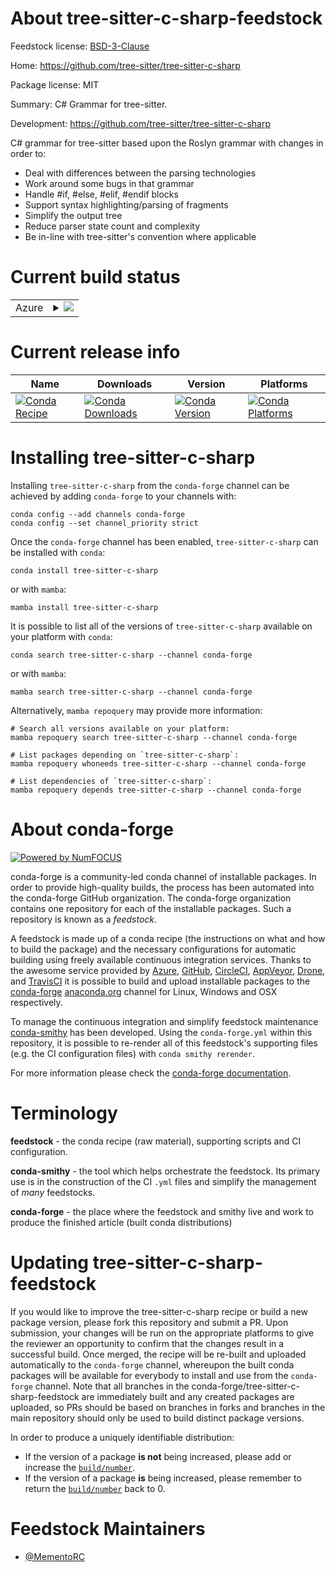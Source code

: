 About tree-sitter-c-sharp-feedstock
===================================

Feedstock license: [BSD-3-Clause](https://github.com/conda-forge/tree-sitter-c-sharp-feedstock/blob/main/LICENSE.txt)

Home: https://github.com/tree-sitter/tree-sitter-c-sharp

Package license: MIT

Summary: C# Grammar for tree-sitter.

Development: https://github.com/tree-sitter/tree-sitter-c-sharp

C# grammar for tree-sitter based upon the Roslyn grammar with changes in order to:
  - Deal with differences between the parsing technologies
  - Work around some bugs in that grammar
  - Handle #if, #else, #elif, #endif blocks
  - Support syntax highlighting/parsing of fragments
  - Simplify the output tree
  - Reduce parser state count and complexity
  - Be in-line with tree-sitter's convention where applicable

Current build status
====================


<table>
    
  <tr>
    <td>Azure</td>
    <td>
      <details>
        <summary>
          <a href="https://dev.azure.com/conda-forge/feedstock-builds/_build/latest?definitionId=25456&branchName=main">
            <img src="https://dev.azure.com/conda-forge/feedstock-builds/_apis/build/status/tree-sitter-c-sharp-feedstock?branchName=main">
          </a>
        </summary>
        <table>
          <thead><tr><th>Variant</th><th>Status</th></tr></thead>
          <tbody><tr>
              <td>linux_64_python3.10.____cpython</td>
              <td>
                <a href="https://dev.azure.com/conda-forge/feedstock-builds/_build/latest?definitionId=25456&branchName=main">
                  <img src="https://dev.azure.com/conda-forge/feedstock-builds/_apis/build/status/tree-sitter-c-sharp-feedstock?branchName=main&jobName=linux&configuration=linux%20linux_64_python3.10.____cpython" alt="variant">
                </a>
              </td>
            </tr><tr>
              <td>linux_64_python3.11.____cpython</td>
              <td>
                <a href="https://dev.azure.com/conda-forge/feedstock-builds/_build/latest?definitionId=25456&branchName=main">
                  <img src="https://dev.azure.com/conda-forge/feedstock-builds/_apis/build/status/tree-sitter-c-sharp-feedstock?branchName=main&jobName=linux&configuration=linux%20linux_64_python3.11.____cpython" alt="variant">
                </a>
              </td>
            </tr><tr>
              <td>linux_64_python3.12.____cpython</td>
              <td>
                <a href="https://dev.azure.com/conda-forge/feedstock-builds/_build/latest?definitionId=25456&branchName=main">
                  <img src="https://dev.azure.com/conda-forge/feedstock-builds/_apis/build/status/tree-sitter-c-sharp-feedstock?branchName=main&jobName=linux&configuration=linux%20linux_64_python3.12.____cpython" alt="variant">
                </a>
              </td>
            </tr><tr>
              <td>linux_64_python3.13.____cp313</td>
              <td>
                <a href="https://dev.azure.com/conda-forge/feedstock-builds/_build/latest?definitionId=25456&branchName=main">
                  <img src="https://dev.azure.com/conda-forge/feedstock-builds/_apis/build/status/tree-sitter-c-sharp-feedstock?branchName=main&jobName=linux&configuration=linux%20linux_64_python3.13.____cp313" alt="variant">
                </a>
              </td>
            </tr><tr>
              <td>linux_64_python3.9.____cpython</td>
              <td>
                <a href="https://dev.azure.com/conda-forge/feedstock-builds/_build/latest?definitionId=25456&branchName=main">
                  <img src="https://dev.azure.com/conda-forge/feedstock-builds/_apis/build/status/tree-sitter-c-sharp-feedstock?branchName=main&jobName=linux&configuration=linux%20linux_64_python3.9.____cpython" alt="variant">
                </a>
              </td>
            </tr><tr>
              <td>osx_64_python3.10.____cpython</td>
              <td>
                <a href="https://dev.azure.com/conda-forge/feedstock-builds/_build/latest?definitionId=25456&branchName=main">
                  <img src="https://dev.azure.com/conda-forge/feedstock-builds/_apis/build/status/tree-sitter-c-sharp-feedstock?branchName=main&jobName=osx&configuration=osx%20osx_64_python3.10.____cpython" alt="variant">
                </a>
              </td>
            </tr><tr>
              <td>osx_64_python3.11.____cpython</td>
              <td>
                <a href="https://dev.azure.com/conda-forge/feedstock-builds/_build/latest?definitionId=25456&branchName=main">
                  <img src="https://dev.azure.com/conda-forge/feedstock-builds/_apis/build/status/tree-sitter-c-sharp-feedstock?branchName=main&jobName=osx&configuration=osx%20osx_64_python3.11.____cpython" alt="variant">
                </a>
              </td>
            </tr><tr>
              <td>osx_64_python3.12.____cpython</td>
              <td>
                <a href="https://dev.azure.com/conda-forge/feedstock-builds/_build/latest?definitionId=25456&branchName=main">
                  <img src="https://dev.azure.com/conda-forge/feedstock-builds/_apis/build/status/tree-sitter-c-sharp-feedstock?branchName=main&jobName=osx&configuration=osx%20osx_64_python3.12.____cpython" alt="variant">
                </a>
              </td>
            </tr><tr>
              <td>osx_64_python3.13.____cp313</td>
              <td>
                <a href="https://dev.azure.com/conda-forge/feedstock-builds/_build/latest?definitionId=25456&branchName=main">
                  <img src="https://dev.azure.com/conda-forge/feedstock-builds/_apis/build/status/tree-sitter-c-sharp-feedstock?branchName=main&jobName=osx&configuration=osx%20osx_64_python3.13.____cp313" alt="variant">
                </a>
              </td>
            </tr><tr>
              <td>osx_64_python3.9.____cpython</td>
              <td>
                <a href="https://dev.azure.com/conda-forge/feedstock-builds/_build/latest?definitionId=25456&branchName=main">
                  <img src="https://dev.azure.com/conda-forge/feedstock-builds/_apis/build/status/tree-sitter-c-sharp-feedstock?branchName=main&jobName=osx&configuration=osx%20osx_64_python3.9.____cpython" alt="variant">
                </a>
              </td>
            </tr><tr>
              <td>win_64_python3.10.____cpython</td>
              <td>
                <a href="https://dev.azure.com/conda-forge/feedstock-builds/_build/latest?definitionId=25456&branchName=main">
                  <img src="https://dev.azure.com/conda-forge/feedstock-builds/_apis/build/status/tree-sitter-c-sharp-feedstock?branchName=main&jobName=win&configuration=win%20win_64_python3.10.____cpython" alt="variant">
                </a>
              </td>
            </tr><tr>
              <td>win_64_python3.11.____cpython</td>
              <td>
                <a href="https://dev.azure.com/conda-forge/feedstock-builds/_build/latest?definitionId=25456&branchName=main">
                  <img src="https://dev.azure.com/conda-forge/feedstock-builds/_apis/build/status/tree-sitter-c-sharp-feedstock?branchName=main&jobName=win&configuration=win%20win_64_python3.11.____cpython" alt="variant">
                </a>
              </td>
            </tr><tr>
              <td>win_64_python3.12.____cpython</td>
              <td>
                <a href="https://dev.azure.com/conda-forge/feedstock-builds/_build/latest?definitionId=25456&branchName=main">
                  <img src="https://dev.azure.com/conda-forge/feedstock-builds/_apis/build/status/tree-sitter-c-sharp-feedstock?branchName=main&jobName=win&configuration=win%20win_64_python3.12.____cpython" alt="variant">
                </a>
              </td>
            </tr><tr>
              <td>win_64_python3.13.____cp313</td>
              <td>
                <a href="https://dev.azure.com/conda-forge/feedstock-builds/_build/latest?definitionId=25456&branchName=main">
                  <img src="https://dev.azure.com/conda-forge/feedstock-builds/_apis/build/status/tree-sitter-c-sharp-feedstock?branchName=main&jobName=win&configuration=win%20win_64_python3.13.____cp313" alt="variant">
                </a>
              </td>
            </tr><tr>
              <td>win_64_python3.9.____cpython</td>
              <td>
                <a href="https://dev.azure.com/conda-forge/feedstock-builds/_build/latest?definitionId=25456&branchName=main">
                  <img src="https://dev.azure.com/conda-forge/feedstock-builds/_apis/build/status/tree-sitter-c-sharp-feedstock?branchName=main&jobName=win&configuration=win%20win_64_python3.9.____cpython" alt="variant">
                </a>
              </td>
            </tr>
          </tbody>
        </table>
      </details>
    </td>
  </tr>
</table>

Current release info
====================

| Name | Downloads | Version | Platforms |
| --- | --- | --- | --- |
| [![Conda Recipe](https://img.shields.io/badge/recipe-tree--sitter--c--sharp-green.svg)](https://anaconda.org/conda-forge/tree-sitter-c-sharp) | [![Conda Downloads](https://img.shields.io/conda/dn/conda-forge/tree-sitter-c-sharp.svg)](https://anaconda.org/conda-forge/tree-sitter-c-sharp) | [![Conda Version](https://img.shields.io/conda/vn/conda-forge/tree-sitter-c-sharp.svg)](https://anaconda.org/conda-forge/tree-sitter-c-sharp) | [![Conda Platforms](https://img.shields.io/conda/pn/conda-forge/tree-sitter-c-sharp.svg)](https://anaconda.org/conda-forge/tree-sitter-c-sharp) |

Installing tree-sitter-c-sharp
==============================

Installing `tree-sitter-c-sharp` from the `conda-forge` channel can be achieved by adding `conda-forge` to your channels with:

```
conda config --add channels conda-forge
conda config --set channel_priority strict
```

Once the `conda-forge` channel has been enabled, `tree-sitter-c-sharp` can be installed with `conda`:

```
conda install tree-sitter-c-sharp
```

or with `mamba`:

```
mamba install tree-sitter-c-sharp
```

It is possible to list all of the versions of `tree-sitter-c-sharp` available on your platform with `conda`:

```
conda search tree-sitter-c-sharp --channel conda-forge
```

or with `mamba`:

```
mamba search tree-sitter-c-sharp --channel conda-forge
```

Alternatively, `mamba repoquery` may provide more information:

```
# Search all versions available on your platform:
mamba repoquery search tree-sitter-c-sharp --channel conda-forge

# List packages depending on `tree-sitter-c-sharp`:
mamba repoquery whoneeds tree-sitter-c-sharp --channel conda-forge

# List dependencies of `tree-sitter-c-sharp`:
mamba repoquery depends tree-sitter-c-sharp --channel conda-forge
```


About conda-forge
=================

[![Powered by
NumFOCUS](https://img.shields.io/badge/powered%20by-NumFOCUS-orange.svg?style=flat&colorA=E1523D&colorB=007D8A)](https://numfocus.org)

conda-forge is a community-led conda channel of installable packages.
In order to provide high-quality builds, the process has been automated into the
conda-forge GitHub organization. The conda-forge organization contains one repository
for each of the installable packages. Such a repository is known as a *feedstock*.

A feedstock is made up of a conda recipe (the instructions on what and how to build
the package) and the necessary configurations for automatic building using freely
available continuous integration services. Thanks to the awesome service provided by
[Azure](https://azure.microsoft.com/en-us/services/devops/), [GitHub](https://github.com/),
[CircleCI](https://circleci.com/), [AppVeyor](https://www.appveyor.com/),
[Drone](https://cloud.drone.io/welcome), and [TravisCI](https://travis-ci.com/)
it is possible to build and upload installable packages to the
[conda-forge](https://anaconda.org/conda-forge) [anaconda.org](https://anaconda.org/)
channel for Linux, Windows and OSX respectively.

To manage the continuous integration and simplify feedstock maintenance
[conda-smithy](https://github.com/conda-forge/conda-smithy) has been developed.
Using the ``conda-forge.yml`` within this repository, it is possible to re-render all of
this feedstock's supporting files (e.g. the CI configuration files) with ``conda smithy rerender``.

For more information please check the [conda-forge documentation](https://conda-forge.org/docs/).

Terminology
===========

**feedstock** - the conda recipe (raw material), supporting scripts and CI configuration.

**conda-smithy** - the tool which helps orchestrate the feedstock.
                   Its primary use is in the construction of the CI ``.yml`` files
                   and simplify the management of *many* feedstocks.

**conda-forge** - the place where the feedstock and smithy live and work to
                  produce the finished article (built conda distributions)


Updating tree-sitter-c-sharp-feedstock
======================================

If you would like to improve the tree-sitter-c-sharp recipe or build a new
package version, please fork this repository and submit a PR. Upon submission,
your changes will be run on the appropriate platforms to give the reviewer an
opportunity to confirm that the changes result in a successful build. Once
merged, the recipe will be re-built and uploaded automatically to the
`conda-forge` channel, whereupon the built conda packages will be available for
everybody to install and use from the `conda-forge` channel.
Note that all branches in the conda-forge/tree-sitter-c-sharp-feedstock are
immediately built and any created packages are uploaded, so PRs should be based
on branches in forks and branches in the main repository should only be used to
build distinct package versions.

In order to produce a uniquely identifiable distribution:
 * If the version of a package **is not** being increased, please add or increase
   the [``build/number``](https://docs.conda.io/projects/conda-build/en/latest/resources/define-metadata.html#build-number-and-string).
 * If the version of a package **is** being increased, please remember to return
   the [``build/number``](https://docs.conda.io/projects/conda-build/en/latest/resources/define-metadata.html#build-number-and-string)
   back to 0.

Feedstock Maintainers
=====================

* [@MementoRC](https://github.com/MementoRC/)

